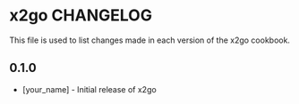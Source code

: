 x2go CHANGELOG
==============

This file is used to list changes made in each version of the x2go cookbook.

0.1.0
-----
- [your_name] - Initial release of x2go

